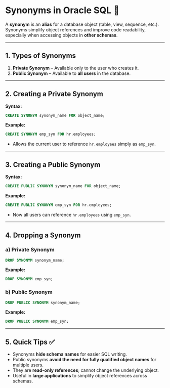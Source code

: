 # Synonyms in Oracle SQL 🔗

A **synonym** is an **alias** for a database object (table, view, sequence, etc.).  
Synonyms simplify object references and improve code readability, especially when accessing objects in **other schemas**.

---

## 1. Types of Synonyms
1. **Private Synonym** – Available only to the user who creates it.  
2. **Public Synonym** – Available to **all users** in the database.

---

## 2. Creating a Private Synonym

**Syntax:**
```sql
CREATE SYNONYM synonym_name FOR object_name;
```

**Example:**

```sql
CREATE SYNONYM emp_syn FOR hr.employees;
```

* Allows the current user to reference `hr.employees` simply as `emp_syn`.

---

## 3. Creating a Public Synonym

**Syntax:**

```sql
CREATE PUBLIC SYNONYM synonym_name FOR object_name;
```

**Example:**

```sql
CREATE PUBLIC SYNONYM emp_syn FOR hr.employees;
```

* Now all users can reference `hr.employees` using `emp_syn`.

---

## 4. Dropping a Synonym

### a) Private Synonym

```sql
DROP SYNONYM synonym_name;
```

**Example:**

```sql
DROP SYNONYM emp_syn;
```

### b) Public Synonym

```sql
DROP PUBLIC SYNONYM synonym_name;
```

**Example:**

```sql
DROP PUBLIC SYNONYM emp_syn;
```

---

## 5. Quick Tips ✅

* Synonyms **hide schema names** for easier SQL writing.
* Public synonyms **avoid the need for fully qualified object names** for multiple users.
* They are **read-only references**; cannot change the underlying object.
* Useful in **large applications** to simplify object references across schemas.